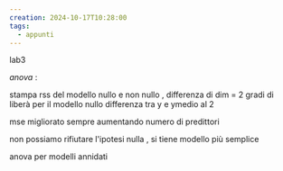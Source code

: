 ```yaml
---
creation: 2024-10-17T10:28:00
tags:
  - appunti
---
```

lab3

*anova* : 

stampa rss del modello nullo e non nullo , differenza di dim = 2 gradi di liberà 
per il modello nullo differenza tra y e ymedio al 2 

mse migliorato sempre aumentando numero di predittori

non possiamo rifiutare l'ipotesi nulla , si tiene modello più semplice

anova per modelli annidati 